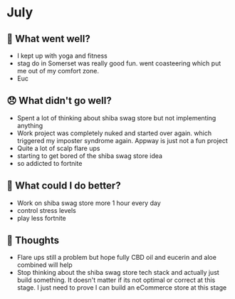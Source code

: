 # July

## 💪 What went well?

- I kept up with yoga and fitness
- stag do in Somerset was really good fun. went coasteering which put me out of my comfort zone.
- Euc

## 😞 What didn't go well?

- Spent a lot of thinking about shiba swag store but not implementing anything
- Work project was completely nuked and started over again. which triggered my imposter syndrome again. Appway is just not a fun project
- Quite a lot of scalp flare ups
- starting to get bored of the shiba swag store idea
- so addicted to fortnite

## 🚀 What could I do better?

- Work on shiba swag store more 1 hour every day
- control stress levels
- play less fortnite

## 🧠 Thoughts

- Flare ups still a problem but hope fully CBD oil and eucerin and aloe combined will help
- Stop thinking about the shiba swag store tech stack and actually just build something. It doesn't matter if its not optimal or correct at this stage.  I just need to prove I can build an eCommerce store at this stage